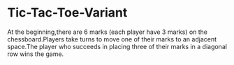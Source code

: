 # Tic-Tac-Toe-Variant
   At the beginning,there are 6 marks (each player have 3 marks) on the chessboard.Players take turns to move one of their marks to an adjacent space.The player who succeeds in placing three of their marks in a diagonal row wins the game.  
